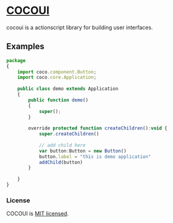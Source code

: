 # [COCOUI](http://hefeixiaomu.com/)

cocoui is a actionscript library for building user interfaces.

## Examples

```jsx
package
{
	import coco.component.Button;
	import coco.core.Application;
	
	public class demo extends Application
	{
		public function demo()
		{
			super();
		}
		
		override protected function createChildren():void {
			super.createChildren()
				
			// add child here
			var button:Button = new Button()
			button.label = "this is demo application"
			addChild(button)
		}
		
	}
}
```

### License

COCOUI is [MIT licensed](./LICENSE).

  ​

